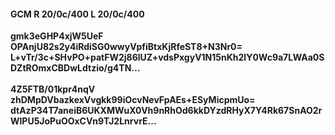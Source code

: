 #### GCM R 20/0c/400 L 20/0c/400
**gmk3eGHP4xjW5UeF**<br/>**OPAnjU82s2y4iRdiSG0wwyVpfiBtxKjRfeST8+N3Nr0=**<br/>**L+vTr/3c+SHvPO+patFW2j86lUZ+vdsPxgyV1N15nKh2lY0Wc9a7LWAa0SDZtROmxCBDwLdtzio/g4TN...**<br/><br/>
**4Z5FTB/01kpr4nqV**<br/>**zhDMpDVbazkexVvgkk99iOcvNevFpAEs+ESyMicpmUo=**<br/>**dtAzP34T7aneiB6UKXMWuX0Vh9nRhOd6kkDYzdRHyX7Y4Rk67SnAO2rWlPU5JoPuOOxCVn9TJ2LnrvrE...**